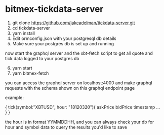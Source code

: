 # bitmex-tickdata-server

1. git clone  https://github.com/jakeadelman/tickdata-server.git
2. cd tickdata-server
3. yarn install
4. Edit ormconfig.json with your postgresql db details
5. Make sure your postgres db is set up and running


now start the graphql server and the xbt-fetch script to get all quote and tick data logged to your postgres db

6. yarn start
7. yarn bitmex-fetch

you can access the graphql server on localhost:4000 and make graphql requests with the schema shown on this graphql endpoint page

example:

{
  tick(symbol:"XBTUSD", hour: "18120320"){
    askPrice
    bidPrice
    timestamp
    ...
  }
}

the hour is in format YYMMDDHH, and you can always check your db for hour and symbol data to query the results you'd like to save
